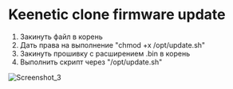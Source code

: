 # Keenetic clone firmware update

1. Закинуть файл в корень
2. Дать права на выполнение "chmod +x /opt/update.sh"
3. Закинуть прошивку с расширением .bin в корень
4. Выполнить скрипт через "/opt/update.sh"

![Screenshot_3](https://github.com/spatiumstas/Keenetic-update/assets/79056064/d2f782b5-8e25-4815-8cc4-d96a02706130)
